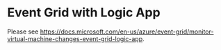 # Event Grid with Logic App

Please see https://docs.microsoft.com/en-us/azure/event-grid/monitor-virtual-machine-changes-event-grid-logic-app. 